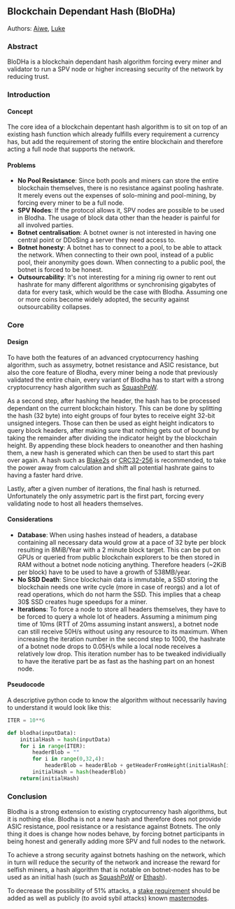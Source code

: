 ## Blockchain Dependant Hash (BloDHa)
Authors: [Aiwe](https://github.com/aivve/), [Luke](https://github.com/ClashLuke)
### Abstract
BloDHa is a blockchain dependant hash algorithm forcing every miner and validator to run a SPV node or higher increasing security of the network by reducing trust.

### Introduction
#### Concept
The core idea of a blockchain depentant hash algorithm is to sit on top of an existing hash function which already fulfills every requirement a currency has, but add the requirement of storing the entire blockchain and therefore acting a full node that supports the network. 

#### Problems 
- **No Pool Resistance**: Since both pools and miners can store the entire blockchain themselves, there is no resistance against pooling hashrate. It merely evens out the expenses of solo-mining and pool-mining, by forcing every miner to be a full node.
- **SPV Nodes**: If the protocol allows it, SPV nodes are possible to be used in Blodha. The usage of block data other than the header is painful for all involved parties.
- **Botnet centralisation**: A botnet owner is not interested in having one central point or DDoSing a server they need access to.
- **Botnet honesty**: A botnet has to connect to a pool, to be able to attack the network. When connecting to their own pool, instead of a public pool, their anonymity goes down. When connecting to a public pool, the botnet is forced to be honest.
- **Outsourcability**: It's not interesting for a mining rig owner to rent out hashrate for many different algorithms or synchronising gigabytes of data for every task, which would be the case with Blodha. Assuming one or more coins become widely adopted, the security against outsourcability collapses.

### Core
#### Design
To have both the features of an advanced cryptocurrency hashing algorithm, such as assymetry, botnet resistance and ASIC resistance, but also the core feature of Blodha, every miner being a node that previously validated the entire chain, every variant of Blodha has to start with a strong cryptocurrency hash algorithm such as [SquashPoW](https://github.com/ClashLuke/CCLib/tree/master/Squash-PoW).

As a second step, after hashing the header, the hash has to be processed dependant on the current blockchain history. This can be done by splitting the hash (32 byte) into eight groups of four bytes to receive eight 32-bit unsigned integers. Those can then be used as eight height indicators to query block headers, after making sure that nothing gets out of bound by taking the remainder after dividing the indicator height by the blockchain height. By appending these block headers to oneanother and then hashing them, a new hash is generated which can then be used to start this part over again. A hash such as [Blake2s](https://github.com/BLAKE2/BLAKE2/blob/master/sse/blake2s.c) or [CRC32-256](https://github.com/ClashLuke/CCLib/tree/master/CRC256) is recommended, to take the power away from calculation and shift all potential hashrate gains to having a faster hard drive.

Lastly, after a given number of iterations, the final hash is returned. Unfortunately the only assymetric part is the first part, forcing every validating node to host all headers themselves.

#### Considerations
- **Database**: When using hashes instead of headers, a database containing all necessary data would grow at a pace of 32 byte per block resulting in 8MiB/Year with a 2 minute block target. This can be put on GPUs or queried from public blockchain explorers to be then stored in RAM without a botnet node noticing anything. Therefore headers (~2KiB per block) have to be used to have a growth of 538MB/year.
- **No SSD Death**: Since blockchain data is immutable, a SSD storing the blockchain needs one write cycle (more in case of reorgs) and a lot of read operations, which do not harm the SSD. This implies that a cheap 30$ SSD creates huge speedups for a miner.
- **Iterations**: To force a node to store all headers themselves, they have to be forced to query a whole lot of headers. Assuming a minimum ping time of 10ms (RTT of 20ms assuming instant answers), a botnet node can still receive 50H/s without using any resource to its maximum. When increasing the iteration number in the second step to 1000, the hashrate of a botnet node drops to 0.05H/s while a local node receives a relatively low drop. This iteration number has to be tweaked individiually to have the iterative part be as fast as the hashing part on an honest node.

#### Pseudocode
A descriptive python code to know the algorithm without necessarily having to understand it would look like this:

```PYTHON
ITER = 10**6

def blodha(inputData):
	initialHash = hash(inputData)                                                      # Hash meeting all required properties (ASIC resistance)
	for i in range(ITER):                                                              # Iterate ITER times:
		headerBlob = ""                                                            # Initialise an unknown-size list
		for i in range(0,32,4):                                                    # i = 0, 4, 8,..
			headerBlob = headerBlob + getHeaderFromHeight(initialHash[i:i+4])  # Append headers to list
		initialHash = hash(headerBlob)                                             # Very fast hash such as Blake2
	return(initialHash)
```

### Conclusion
Blodha is a strong extension to existing cryptocurrency hash algorithms, but it is nothing else. Blodha is not a new hash and therefore does not provide ASIC resistance, pool resistance or a resistance against Botnets. The only thing it does is change how nodes behave, by forcing botnet participants in being honest and generally adding more SPV and full nodes to the network.

To achieve a strong security against botnets hashing on the network, which in turn will reduce the security of the network and increase the reward for selfish miners, a hash algorithm that is notable on botnet-nodes has to be used as an initial hash (such as [SquashPoW](https://github.com/ClashLuke/CCLib/tree/master/Squash-PoW) or [Ethash](https://github.com/ethereum/wiki/wiki/Ethash)).

To decrease the possibility of 51% attacks, a [stake requirement](https://github.com/Karbovanets/papers/blob/master/PoW%20with%20Stake.md) should be added as well as publicly (to avoid sybil attacks) known [masternodes](https://github.com/Karbovanets/papers/blob/master/Transaction%20cancellation%20in%2051%25-attack.md).
